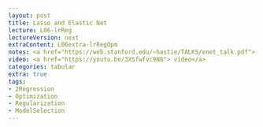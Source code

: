 ```yaml
---
layout: post
title: Lasso and Elastic Net
lecture: L06-lrReg
lectureVersion: next
extraContent: L06extra-lrRegOpm
notes: <a href="https://web.stanford.edu/~hastie/TALKS/enet_talk.pdf"> Elastic paper </a>  
video: <a href="https://youtu.be/3XSfwfvc9N8"> video</a>
categories: tabular
extra: true
tags:
- 2Regression
- Optimization
- Regularization
- ModelSelection
---
```


